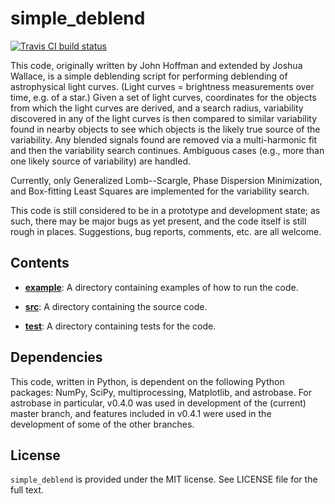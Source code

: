# simple_deblend

[![Travis CI build status](https://travis-ci.org/johnh2o2/simple_deblend)](https://travis-ci.org/johnh2o2/simple_deblend.svg?branch=master)

This code, originally written by John Hoffman and extended by Joshua
Wallace, is a simple deblending script for performing deblending of
astrophysical light curves.  (Light curves = brightness measurements
over time, e.g. of a star.)  Given a set of light curves,
coordinates for the objects from which the light curves are derived,
and a search radius, variability discovered in any of the light curves
is then compared to similar variability found in nearby objects to see
which objects is the likely true source of the variability.  Any
blended signals found are removed via a multi-harmonic fit and then
the variability search continues.  Ambiguous cases (e.g., more than
one likely source of variability) are handled.

Currently, only Generalized Lomb--Scargle, Phase Dispersion Minimization, and 
Box-fitting Least Squares are implemented for the variability search.

This code is still considered to be in a prototype and development state; 
as such, there may be major bugs as yet present, and the code itself is
still rough in places.  Suggestions, bug reports, comments, etc. are all 
welcome.

## Contents

- **[example](https://github.com/johnh2o2/simple_deblend/tree/master/example)**:
  A directory containing examples of how to run the code.

- **[src](https://github.com/johnh2o2/simple_deblend/tree/master/src)**: 
  A directory containing the source code.

- **[test](https://github.com/johnh2o2/simple_deblend/tree/master/test)**:
  A directory containing tests for the code.

## Dependencies

This code, written in Python, is dependent on the following Python packages: 
NumPy, SciPy, multiprocessing, Matplotlib, and astrobase.  For astrobase in 
particular, v0.4.0 was used in development of the (current) master branch,
and features included in v0.4.1 were used in the development of some of
the other branches.


## License

`simple_deblend` is provided under the MIT license.  See LICENSE file for the 
full text.